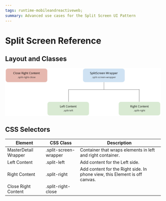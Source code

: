 ```yaml
---
tags: runtime-mobileandreactiveweb;  
summary: Advanced use cases for the Split Screen UI Pattern
---
```


# Split Screen Reference

## Layout and Classes

![](images/split_screen_layout_classes.png)

## CSS Selectors

**Element** |  **CSS Class** |  **Description**  
---|---|---  
 | MasterDetail Wrapper  |  .split-screen-wrapper  |  Container that wraps elements in left and right container.  
 | Left Content  |  .split-left  |  Add content for the Left side.  
 | Right Content  |  .split-right  |  Add content for the Right side. In phone view, this Element is off canvas.  
 | Close Right Content  |  .split-right-close  |  


